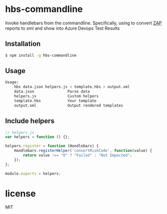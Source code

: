 # hbs-commandline

Invoke handlebars from the commandline.
Specifically, using to convert [ZAP](https://www.zaproxy.org/) reports to xml and show into Azure Devops Test Results

## Installation
    
```sh
$ npm install -g hbs-commandline
```

## Usage
```sh
Usage:
    hbs data.json helpers.js < template.hbs > output.xml
    data.json               Parse data
    helpers.js              Custom helpers
    template.hbs            Your template
    output.xml              Output rendered templates
```

## Include helpers

```js
// helpers.js
var helpers = function () {};

helpers.register = function (Handlebars) {
    Handlebars.registerHelper('convertRiskCode', function(value) {
        return value !== "0" ? "Failed" : "Not Impacted";
    });
};

module.exports = helpers;
```

# license

MIT
